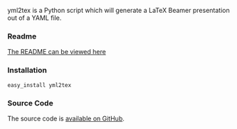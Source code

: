 yml2tex is a Python script which will generate a LaTeX Beamer presentation out of a YAML file.

### Readme ###
[The README can be viewed here](http://github.com/arthurk/yml2tex/tree/1.2/README.markdown)

### Installation ###
```
easy_install yml2tex
```

### Source Code ###
The source code is [available on GitHub](http://github.com/arthurk/yml2tex).